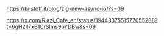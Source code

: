 https://kristoff.it/blog/zig-new-async-io/?s=09

https://x.com/Riazi_Cafe_en/status/1944837551577055288?t=6gH2Il7xB1CrSlms9pYDBw&s=09